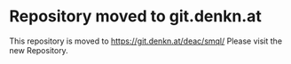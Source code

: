 Repository moved to git.denkn.at
================================

This repository is moved to https://git.denkn.at/deac/smql/
Please visit the new Repository.
